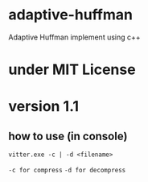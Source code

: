 # adaptive-huffman
Adaptive Huffman implement using c++

# under MIT License

# version 1.1
## how to use (in console)
``
vitter.exe -c | -d <filename>
``

``
-c for compress
``
``
-d for decompress
``
